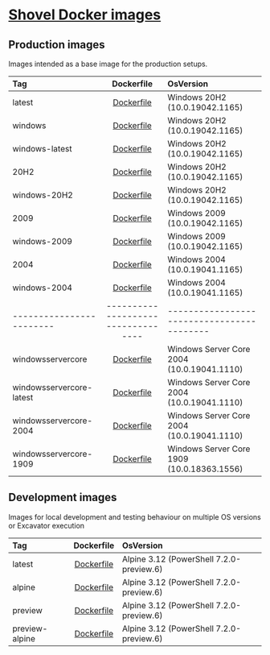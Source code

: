 # [Shovel Docker images](https://hub.docker.com/u/shovelinstaller)

## Production images

Images intended as a base image for the production setups.

<!-- https://hub.docker.com/_/microsoft-windows -->
<!-- https://hub.docker.com/_/microsoft-powershell -->
<!-- ./ https://github.com/Ash258/Scoop-Dockers/blob/ -->

| Tag                      |             Dockerfile             | OsVersion                                  |
| :----------------------- | :--------------------------------: | :----------------------------------------- |
| latest                   | [Dockerfile](./windows/Dockerfile) | Windows 20H2 (10.0.19042.1165)             |
| windows                  | [Dockerfile](./windows/Dockerfile) | Windows 20H2 (10.0.19042.1165)             |
| windows-latest           | [Dockerfile](./windows/Dockerfile) | Windows 20H2 (10.0.19042.1165)             |
| 20H2                     | [Dockerfile](./windows/Dockerfile) | Windows 20H2 (10.0.19042.1165)             |
| windows-20H2             | [Dockerfile](./windows/Dockerfile) | Windows 20H2 (10.0.19042.1165)             |
| 2009                     | [Dockerfile](./windows/Dockerfile) | Windows 2009 (10.0.19042.1165)             |
| windows-2009             | [Dockerfile](./windows/Dockerfile) | Windows 2009 (10.0.19042.1165)             |
| 2004                     | [Dockerfile](./windows/Dockerfile) | Windows 2004 (10.0.19041.1165)             |
| windows-2004             | [Dockerfile](./windows/Dockerfile) | Windows 2004 (10.0.19041.1165)             |
| ------------------------ | ---------------------------------- | ------------------------------------------ |
| windowsservercore        | [Dockerfile](./windows/Dockerfile) | Windows Server Core 2004 (10.0.19041.1110) |
| windowsservercore-latest | [Dockerfile](./windows/Dockerfile) | Windows Server Core 2004 (10.0.19041.1110) |
| windowsservercore-2004   | [Dockerfile](./windows/Dockerfile) | Windows Server Core 2004 (10.0.19041.1110) |
| windowsservercore-1909   | [Dockerfile](./windows/Dockerfile) | Windows Server Core 1909 (10.0.18363.1556) |

## Development images

Images for local development and testing behaviour on multiple OS versions or Excavator execution

| Tag            |            Dockerfile             | OsVersion                                |
| :------------- | :-------------------------------: | :--------------------------------------- |
| latest         | [Dockerfile](./alpine/Dockerfile) | Alpine 3.12 (PowerShell 7.2.0-preview.6) |
| alpine         | [Dockerfile](./alpine/Dockerfile) | Alpine 3.12 (PowerShell 7.2.0-preview.6) |
| preview        | [Dockerfile](./alpine/Dockerfile) | Alpine 3.12 (PowerShell 7.2.0-preview.6) |
| preview-alpine | [Dockerfile](./alpine/Dockerfile) | Alpine 3.12 (PowerShell 7.2.0-preview.6) |
